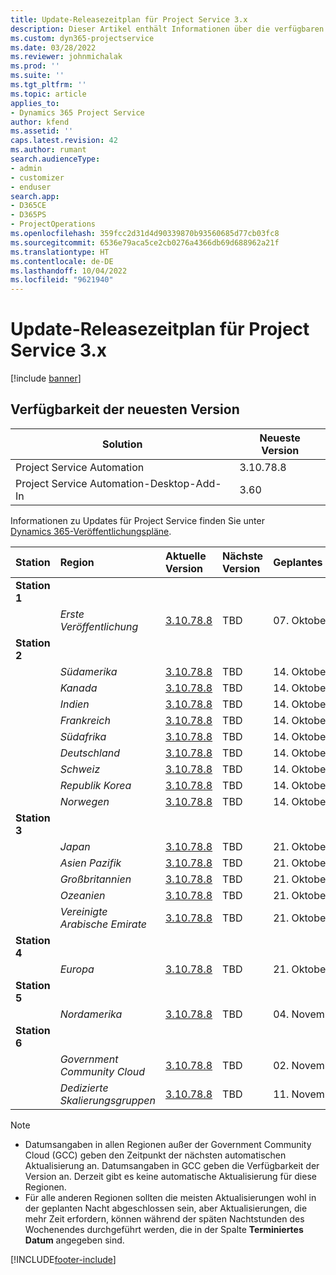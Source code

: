 ```yaml
---
title: Update-Releasezeitplan für Project Service 3.x
description: Dieser Artikel enthält Informationen über die verfügbaren und kommenden Versionen von Dynamics 365 Project Service Automation.
ms.custom: dyn365-projectservice
ms.date: 03/28/2022
ms.reviewer: johnmichalak
ms.prod: ''
ms.suite: ''
ms.tgt_pltfrm: ''
ms.topic: article
applies_to:
- Dynamics 365 Project Service
author: kfend
ms.assetid: ''
caps.latest.revision: 42
ms.author: rumant
search.audienceType:
- admin
- customizer
- enduser
search.app:
- D365CE
- D365PS
- ProjectOperations
ms.openlocfilehash: 359fcc2d31d4d90339870b93560685d77cb03fc8
ms.sourcegitcommit: 6536e79aca5ce2cb0276a4366db69d688962a21f
ms.translationtype: HT
ms.contentlocale: de-DE
ms.lasthandoff: 10/04/2022
ms.locfileid: "9621940"
---
```

# <a name="update-release-schedule-for-project-service-3x"></a>Update-Releasezeitplan für Project Service 3.x

[!include [banner](../includes/psa-now-project-operations.md)]

## <a name="latest-version-availability"></a>Verfügbarkeit der neuesten Version

| Solution  | Neueste Version |
|-------|----|
| Project Service Automation    | 3.10.78.8 |
| Project Service Automation-Desktop-Add-In                | 3.60          |

Informationen zu Updates für Project Service finden Sie unter [Dynamics 365-Veröffentlichungspläne](/dynamics365/release-plans/). 

| Station  | Region | Aktuelle Version | Nächste Version |  Geplantes Datum
| :---   | :---   | :---   | :---   |:---   |         
|<strong>Station 1</strong> | |  |  | |
| | <i>Erste Veröffentlichung</i> | [3.10.78.8](whats-new-ur-47.md)| TBD | 07. Oktober 2022
|<strong>Station 2</strong> | |  |  | |
| | <i>Südamerika</i> | [3.10.78.8](whats-new-ur-47.md) | TBD | 14. Oktober 2022
| | <i>Kanada</i> | [3.10.78.8](whats-new-ur-47.md) | TBD | 14. Oktober 2022
| | <i>Indien</i> | [3.10.78.8](whats-new-ur-47.md) | TBD | 14. Oktober 2022
| | <i>Frankreich</i> | [3.10.78.8](whats-new-ur-47.md) | TBD | 14. Oktober 2022
| | <i>Südafrika</i> | [3.10.78.8](whats-new-ur-47.md) | TBD | 14. Oktober 2022
| | <i>Deutschland</i> | [3.10.78.8](whats-new-ur-47.md) | TBD | 14. Oktober 2022
| | <i>Schweiz</i> | [3.10.78.8](whats-new-ur-47.md) | TBD | 14. Oktober 2022
| | <i>Republik Korea</i> | [3.10.78.8](whats-new-ur-47.md) | TBD | 14. Oktober 2022
| | <i>Norwegen</i> | [3.10.78.8](whats-new-ur-47.md) | TBD | 14. Oktober 2022
|<strong>Station 3</strong> | |  |  | |
| | <i>Japan</i> | [3.10.78.8](whats-new-ur-47.md) | TBD | 21. Oktober 2022
| | <i>Asien Pazifik</i> | [3.10.78.8](whats-new-ur-47.md) | TBD | 21. Oktober 2022
| | <i>Großbritannien</i> | [3.10.78.8](whats-new-ur-47.md) | TBD | 21. Oktober 2022
| | <i>Ozeanien</i> | [3.10.78.8](whats-new-ur-47.md) | TBD | 21. Oktober 2022
| | <i>Vereinigte Arabische Emirate</i> | [3.10.78.8](whats-new-ur-47.md) | TBD | 21. Oktober 2022
|<strong>Station 4</strong> | |  |  | |
| | <i>Europa</i> | [3.10.78.8](whats-new-ur-47.md) | TBD | 21. Oktober 2022
|<strong>Station 5</strong> | |  |  | |
| | <i>Nordamerika</i> | [3.10.78.8](whats-new-ur-47.md) | TBD | 04. November 2022
|<strong>Station 6</strong> | |  |  | |
| | <i>Government Community Cloud</i> | [3.10.78.8](whats-new-ur-47.md) | TBD | 02. November 2022
| | <i>Dedizierte Skalierungsgruppen</i> | [3.10.78.8](whats-new-ur-47.md) | TBD | 11. November 2022




>[!Note]
> - Datumsangaben in allen Regionen außer der Government Community Cloud (GCC) geben den Zeitpunkt der nächsten automatischen Aktualisierung an. Datumsangaben in GCC geben die Verfügbarkeit der Version an. Derzeit gibt es keine automatische Aktualisierung für diese Regionen.
> - Für alle anderen Regionen sollten die meisten Aktualisierungen wohl in der geplanten Nacht abgeschlossen sein, aber Aktualisierungen, die mehr Zeit erfordern, können während der späten Nachtstunden des Wochenendes durchgeführt werden, die in der Spalte **Terminiertes Datum** angegeben sind.


[!INCLUDE[footer-include](../includes/footer-banner.md)]

